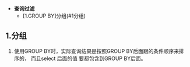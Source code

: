 * **查询过滤**
    * [1.GROUP BY]分组(#1分组)




## 1.分组

1. 使用GROUP BY时，实际查询结果是按照GROUP BY后面跟的条件顺序来排序的，
而且select 后面的值 要都包含到GROUP BY后面。

